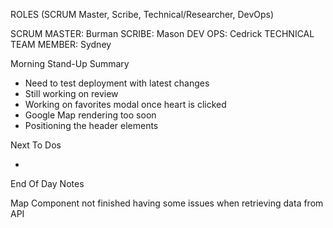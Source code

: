 ROLES (SCRUM Master, Scribe, Technical/Researcher, DevOps)

SCRUM MASTER: Burman SCRIBE: Mason DEV OPS: Cedrick TECHNICAL TEAM MEMBER: Sydney

Morning Stand-Up Summary

  * Need to test deployment with latest changes
  * Still working on review
  * Working on favorites modal once heart is clicked
  * Google Map rendering too soon
  * Positioning the header elements

Next To Dos

 * 

End Of Day Notes

Map Component not finished having some issues when retrieving data from API
